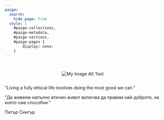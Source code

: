 ```yaml
---
paige:
  search:
    hide_page: true
  style: |
    #paige-collections,
    #paige-metadata,
    #paige-sections,
    #paige-pages {
        display: none;
    }
---
```




<div style="text-align: center; margin-top: 3em;">
    <img src="/images/dsnett.jpg" alt="My Image Alt Text" style="max-width:100%; height:auto;">
</div>


<p style="margin-top: 2em;" class="display-6 fw-bold mb-2 text-center">"Living a fully ethical life involves doing the most good we can.”</p>
<p class="display-6 fw-bold mb-2 text-center">"Да живеем напълно етичен живот включва да правим най-доброто, на което сме способни."</p>
<p class="display-7 fw-bold mb-2 text-center">Питър Сингър</p>
